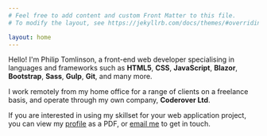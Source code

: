 ```yaml
---
# Feel free to add content and custom Front Matter to this file.
# To modify the layout, see https://jekyllrb.com/docs/themes/#overriding-theme-defaults

layout: home
---
```

Hello! I'm Philip Tomlinson, a front-end web developer specialising in languages and frameworks such as <strong>HTML5</strong>, <strong>CSS</strong>, <strong>JavaScript</strong>, <strong>Blazor</strong>, <strong>Bootstrap</strong>, <strong>Sass</strong>, <strong>Gulp</strong>, <strong>Git</strong>, and many more.

I work remotely from my home office for a range of clients on a freelance basis, and operate through my own company, <strong>Coderover Ltd</strong>.

If you are interested in using my skillset for your web application project, you can view my <a href="/assets/philip-tomlinson-profile.pdf">profile</a> as a PDF, or <a href="mailto:hello@coderover.co.uk">email me</a> to get in touch.